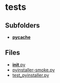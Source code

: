 # tests

## Subfolders

- [__pycache__](__pycache__)

## Files

- [__init__.py](__init__.py)
- [pyinstaller-smoke.py](pyinstaller-smoke.py)
- [test_pyinstaller.py](test_pyinstaller.py)
